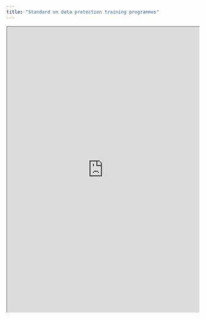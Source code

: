 ```yaml
---
title: "Standard on data protection training programmes"
---
```



<iframe height="750" width="100%" src="https://ewelton.github.io/ktest/wiki.html#Standard%20on%20data%20protection%20training%20programmes"></iframe>
